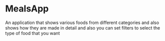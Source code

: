 # MealsApp
 An application that shows various foods from different categories  and also shows how they are made in detail and also you can set filters to select the type of food that you want
